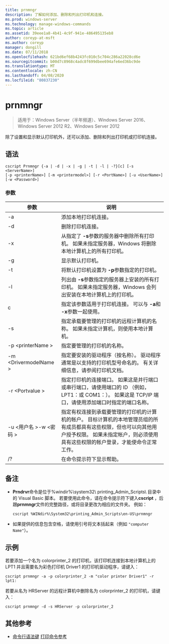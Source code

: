 ```yaml
---
title: prnmngr
description: 了解如何添加、删除和列出打印机和连接。
ms.prod: windows-server
ms.technology: manage-windows-commands
ms.topic: article
ms.assetid: 39eee1a8-4b41-4c9f-941e-486495135eb8
author: coreyp-at-msft
ms.author: coreyp
manager: dongill
ms.date: 07/11/2018
ms.openlocfilehash: 621bd6ef68b4243fc010c5c704c286a22028cd6e
ms.sourcegitcommit: b00d7c8968c4adc8f699dbee694afe6ed36bc9de
ms.translationtype: MT
ms.contentlocale: zh-CN
ms.lasthandoff: 04/08/2020
ms.locfileid: "80837230"
---
```

# <a name="prnmngr"></a>prnmngr

>适用于：Windows Server（半年频道）、Windows Server 2016、Windows Server 2012 R2、Windows Server 2012

除了设置和显示默认打印机外，还可以添加、删除和列出打印机或打印机连接。

## <a name="syntax"></a>语法
```
cscript Prnmngr {-a | -d | -x | -g | -t | -l | -?}[c] [-s <ServerName>] 
[-p <printerName>] [-m <printermodel>] [-r <PortName>] [-u <UserName>] 
[-w <Password>]
```

### <a name="parameters"></a>参数

|           参数           |                                                                                                                                                                                        说明                                                                                                                                                                                        |
|-------------------------------|-------------------------------------------------------------------------------------------------------------------------------------------------------------------------------------------------------------------------------------------------------------------------------------------------------------------------------------------------------------------------------------------|
|              -a               |                                                                                                                                                                             添加本地打印机连接。                                                                                                                                                                              |
|              -d               |                                                                                                                                                                               删除打印机连接。                                                                                                                                                                               |
|              -x               |                                                                                                               从指定了 **-s**参数的服务器中删除所有打印机。 如果未指定服务器，Windows 将删除本地计算机上的所有打印机。                                                                                                               |
|              -g               |                                                                                                                                                                               显示默认打印机。                                                                                                                                                                               |
|              -t               |                                                                                                                                                        将默认打印机设置为 **-p**参数指定的打印机。                                                                                                                                                         |
|              -l               |                                                                                                         列出由 **-s**参数指定的服务器上安装的所有打印机。 如果未指定服务器，Windows 会列出安装在本地计算机上的打印机。                                                                                                         |
|               c               |                                                                                                                                      指定该参数适用于打印机连接。 可以与 **-a**和 **-x**参数一起使用。                                                                                                                                      |
|        -s <ServerName>        |                                                                                                                  指定承载要管理的打印机的远程计算机的名称。 如果未指定计算机，则使用本地计算机。                                                                                                                  |
|       -p \<printerName >       |                                                                                                                                                                指定要管理的打印机的名称。                                                                                                                                                                 |
|     -m \<DrivermodelName >     |                                                                                                          指定要安装的驱动程序（按名称）。 驱动程序通常是以支持的打印机型号命名的。 有关详细信息，请参阅打印机文档。                                                                                                           |
|        -r \<Portvalue >         |                                                                         指定打印机的连接端口。 如果这是并行端口或串行端口，请使用端口的 ID （例如，LPT1：或 COM1：）。 如果这是 TCP/IP 端口，请使用添加端口时指定的端口名称。                                                                          |
| -u \<用户名 >-w \<密码 > | 指定有权连接到承载要管理的打印机的计算机的帐户。 目标计算机的本地管理员组的所有成员都具有这些权限，但也可以向其他用户授予权限。 如果未指定帐户，则必须使用具有这些权限的帐户登录，才能使命令正常工作。 |
|              /?               |                                                                                                                                                                           在命令提示符下显示帮助。                                                                                                                                                                            |

## <a name="remarks"></a>备注
-   **Prndrvr**命令是位于%windir%\system32\ printing_Admin_Scripts\\<language> 目录中的 Visual Basic 脚本。 若要使用此命令，请在命令提示符下键入**cscript** ，后跟**prnmngr**文件的完整路径，或将目录更改为相应的文件夹。 例如：
    ```
    cscript %WINdir%\System32\printing_Admin_Scripts\en-US\prnmngr
    ```
-   如果提供的信息包含空格，请使用引号将文本括起来（例如 `"computer Name"`）。

## <a name="examples"></a><a name="BKMK_examples"></a>示例
若要添加一个名为 colorprinter_2 的打印机，该打印机连接到本地计算机上的 LPT1 并且需要名为彩色打印机 Driver1 的打印机驱动程序，请键入：
```
cscript prnmngr -a -p colorprinter_2 -m "color printer Driver1" -r lpt1:
```
若要从名为 HRServer 的远程计算机中删除名为 colorprinter_2 的打印机，请键入：
```
cscript prnmngr -d -s HRServer -p colorprinter_2 
```

## <a name="additional-references"></a>其他参考
- [命令行语法键](command-line-syntax-key.md)
[打印命令参考](print-command-reference.md)
